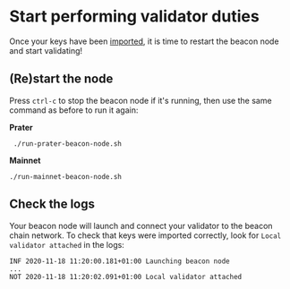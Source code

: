 # Start performing validator duties

Once your keys have been [imported](./keys.md), it is time to restart the beacon node and start validating!

## (Re)start the node

Press `ctrl-c` to stop the beacon node if it's running, then use the same command as before to run it again:

**Prater**

```
 ./run-prater-beacon-node.sh
```

**Mainnet**

```
./run-mainnet-beacon-node.sh
```

## Check the logs

Your beacon node will launch and connect your validator to the beacon chain network. To check that keys were imported correctly, look for `Local validator attached` in the logs:

```
INF 2020-11-18 11:20:00.181+01:00 Launching beacon node
...
NOT 2020-11-18 11:20:02.091+01:00 Local validator attached
```

